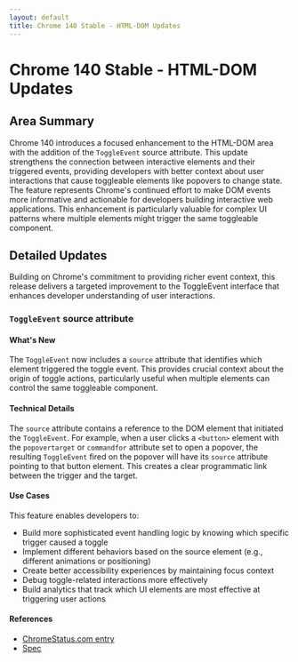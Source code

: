```yaml
---
layout: default
title: Chrome 140 Stable - HTML-DOM Updates
---
```


# Chrome 140 Stable - HTML-DOM Updates

## Area Summary

Chrome 140 introduces a focused enhancement to the HTML-DOM area with the addition of the `ToggleEvent` source attribute. This update strengthens the connection between interactive elements and their triggered events, providing developers with better context about user interactions that cause toggleable elements like popovers to change state. The feature represents Chrome's continued effort to make DOM events more informative and actionable for developers building interactive web applications. This enhancement is particularly valuable for complex UI patterns where multiple elements might trigger the same toggleable component.

## Detailed Updates

Building on Chrome's commitment to providing richer event context, this release delivers a targeted improvement to the ToggleEvent interface that enhances developer understanding of user interactions.

### `ToggleEvent` source attribute

#### What's New
The `ToggleEvent` now includes a `source` attribute that identifies which element triggered the toggle event. This provides crucial context about the origin of toggle actions, particularly useful when multiple elements can control the same toggleable component.

#### Technical Details
The `source` attribute contains a reference to the DOM element that initiated the `ToggleEvent`. For example, when a user clicks a `<button>` element with the `popovertarget` or `commandfor` attribute set to open a popover, the resulting `ToggleEvent` fired on the popover will have its `source` attribute pointing to that button element. This creates a clear programmatic link between the trigger and the target.

#### Use Cases
This feature enables developers to:
- Build more sophisticated event handling logic by knowing which specific trigger caused a toggle
- Implement different behaviors based on the source element (e.g., different animations or positioning)
- Create better accessibility experiences by maintaining focus context
- Debug toggle-related interactions more effectively
- Build analytics that track which UI elements are most effective at triggering user actions

#### References
- [ChromeStatus.com entry](https://chromestatus.com/feature/5165304401100800)
- [Spec](https://html.spec.whatwg.org/multipage/interaction.html#the-toggleevent-interface)

